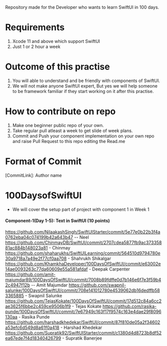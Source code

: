 Repository made for the Developer who wants to learn SwiftUI in 100 days.

# Requirements
1. Xcode 11 and above which support SwiftUI
2. Just 1 or 2 hour a week

# Outcome of this practise
1. You will able to understand and be friendly with components of SwiftUI.
2. We will not make anyone SwiftUI expert, But yes we will help someone to be framework familiar if they start working on it after this practise.

# How to contribute on repo 
1. Make one beginner public repo of your own.
2. Take regular pull atleast a week to get slide of week plans.
3. Commit and Push your component implementation on your own repo and raise Pull Request to this repo editing the Read.me

# Format of Commit
[CommitLink]: Author name

# 100DaysofSwiftUI
* We will cover the setup part of project with component 1 in Week 1

#### Component-1(Day 1-5): Text in SwiftUI (10 points)

https://github.com/NilaakashSingh/SwiftUIStarter/commit/5e77e0b22b3f4a0762eba04c074199b42a643b47 -- Neel
https://github.com/ChinmayDB/SwiftUI/commit/2707cdea5877fb9ac37335881ac884b148023a81 - Chinmay
https://github.com/shaharukhs/SwiftUILearning/commit/564510d9794780e30a9718a7a49e2f77cf0aa708 - Shahrukh Shikalgar
https://github.com/KhamkhaDeveloper/100DaysOfSwiftUI/commit/e63002e14ae0093263c77da60609e55a581afdaf - Deepak Carpenter
https://github.com/amit-majumdar89/100DaysOfSwiftUI/commit/7008b89fdffe0d7b146e6f7e3f59b42c4947f12b -- Amit Majumdar
https://github.com/swapnil-salunke/100DaysOfSwiftUI/commit/708e141012780e4539062db16dedffb583365885 - Swapnil Salunke
https://github.com/TejasKokate/100DaysOfSwiftUI/commit/17d512c84a6cc2ae3625f6bbe2c459ce9506b1f9 - Tejas Kokate
https://github.com/rasika-punde/100DaysOfSwiftUI/commit/7e67949c163f17f9574c163e4dae29f8096130aa - Rasika Punde
https://github.com/harshadkhedekar/SwiftUI/commit/87f810de05a2f34602a53efc6d549d8a61f0a418 - Harshad Khedekar
https://github.com/Supratik92/SwiftUIStarter/commit/c1380d4d8723b8df52ea67ede7f4d18340426799 - Supratik Banerjee
